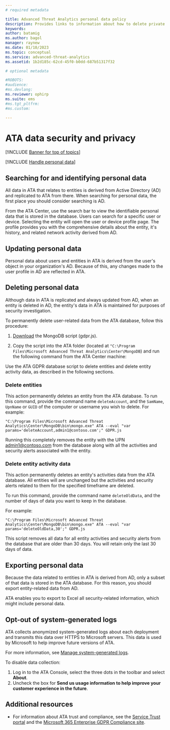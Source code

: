 ```yaml
---
# required metadata

title: Advanced Threat Analytics personal data policy
description: Provides links to information about how to delete private information and personal data from ATA.
keywords:
author: batamig
ms.author: bagol
manager: raynew
ms.date: 01/10/2023
ms.topic: conceptual
ms.service: advanced-threat-analytics
ms.assetid: 1b2d185c-62cd-45f0-b0dd-687b51317f32

# optional metadata

#ROBOTS:
#audience:
#ms.devlang:
ms.reviewer: ophirp
ms.suite: ems
#ms.tgt_pltfrm:
#ms.custom:

---
```


# ATA data security and privacy

[!INCLUDE [Banner for top of topics](includes/banner.md)]

[!INCLUDE [Handle personal data](../includes/gdpr-intro-sentence.md)]

## Searching for and identifying personal data

All data in ATA that relates to entities is derived from Active Directory (AD) and replicated to ATA from there. When searching for personal data, the first place you should consider searching is AD.

From the ATA Center, use the search bar to view the identifiable personal data that is stored in the database. Users can search for a specific user or device. Selecting the entity will open the user or device profile page. The profile provides you with the comprehensive details about the entity, it's history, and related network activity derived from AD.

## Updating personal data

Personal data about users and entities in ATA is derived from the user's object in your organization's AD. Because of this, any changes made to the user profile in AD are reflected in ATA.

## Deleting personal data

Although data in ATA is replicated and always updated from AD, when an entity is deleted in AD, the entity's data in ATA is maintained for purposes of security investigation.

To permanently delete user-related data from the ATA database, follow this procedure:

1. [Download](https://aka.ms/ata-gdpr-script) the MongoDB script (gdpr.js).  

1. Copy the script into the ATA folder (located at `"C:\Program Files\Microsoft Advanced Threat Analytics\Center\MongoDB`) and run the following command from the ATA Center machine:

Use the ATA GDPR database script to delete entities and delete entity activity data, as described in the following sections.

### Delete entities

This action permanently deletes an entity from the ATA database. To run this command, provide the command name `deleteAccount`, and the `SamName`, `UpnName` or `GUID` of the computer or username you wish to delete. For example:

`"C:\Program Files\Microsoft Advanced Threat Analytics\Center\MongoDB\bin\mongo.exe" ATA --eval "var params='deleteAccount,admin1@contoso.com';" GDPR.js`

Running this completely removes the entity with the UPN admin1@contoso.com from the database along with all the activities and security alerts associated with the entity.

### Delete entity activity data

This action permanently deletes an entity's activities data from the ATA database. All entities will are unchanged but the activities and security alerts related to them for the specified timeframe are deleted.

To run this command, provide the command name `deleteOldData`, and the number of days of data you want to keep in the database.

For example:

`"C:\Program Files\Microsoft Advanced Threat Analytics\Center\MongoDB\bin\mongo.exe" ATA --eval "var params='deleteOldData,30';" GDPR.js`

This script removes all data for all entity activities and security alerts from the database that are older than 30 days. You will retain only the last 30 days of data.

## Exporting personal data

Because the data related to entities in ATA is derived from AD, only a subset of that data is stored in the ATA database. For this reason, you should export entity-related data from AD.

ATA enables you to export to Excel all security-related information, which might include personal data.

## Opt-out of system-generated logs

ATA collects anonymized system-generated logs about each deployment and transmits this data over HTTPS to Microsoft servers. This data is used by Microsoft to help improve future versions of ATA.

For more information, see [Manage system-generated logs](manage-telemetry-settings.md).

To disable data collection:

1. Log in to the ATA Console, select the three dots in the toolbar and select **About**.
1. Uncheck the box for **Send us usage information to help improve your customer experience in the future**.

## Additional resources

- For information about ATA trust and compliance, see the [Service Trust portal](https://servicetrust.microsoft.com/ViewPage/GDPRGetStarted) and the [Microsoft 365 Enterprise GDPR Compliance site](/compliance/regulatory/gdpr).
